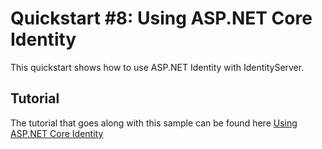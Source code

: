 # Quickstart #8: Using ASP.NET Core Identity

This quickstart shows how to use ASP.NET Identity with IdentityServer.

## Tutorial

The tutorial that goes along with this sample can be found here [Using ASP.NET Core Identity](http://docs.identityserver.io/en/release/quickstarts/8_aspnet_identity.html)
